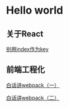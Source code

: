 # Hello world

## 关于React

[别用index作为key](https://github.com/luoyang233/blog/blob/master/react/key.md)

## 前端工程化

[白话讲webpack（一）](https://github.com/luoyang233/blog/blob/master/engineering/webpack1.md)

[白话讲webpack（二）](https://github.com/luoyang233/blog/blob/master/engineering/webpack2.md)